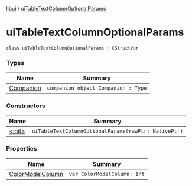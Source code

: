 [libui](../index.md) / [uiTableTextColumnOptionalParams](./index.md)

# uiTableTextColumnOptionalParams

`class uiTableTextColumnOptionalParams : CStructVar`

### Types

| Name | Summary |
|---|---|
| [Companion](-companion.md) | `companion object Companion : Type` |

### Constructors

| Name | Summary |
|---|---|
| [&lt;init&gt;](-init-.md) | `uiTableTextColumnOptionalParams(rawPtr: NativePtr)` |

### Properties

| Name | Summary |
|---|---|
| [ColorModelColumn](-color-model-column.md) | `var ColorModelColumn: Int` |
